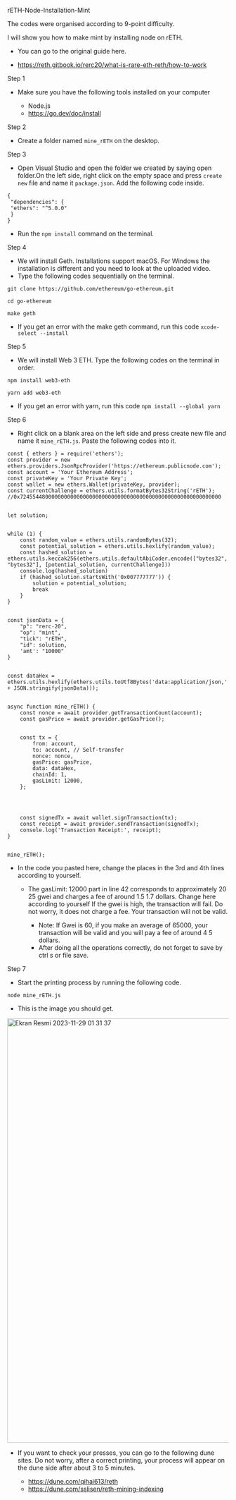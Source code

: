 rETH-Node-Installation-Mint

The codes were organised according to 9-point difficulty.


I will show you how to make mint by installing node on rETH.


- You can go to the original guide here.

- https://reth.gitbook.io/rerc20/what-is-rare-eth-reth/how-to-work


Step 1

- Make sure you have the following tools installed on your computer


  - Node.js
  - https://go.dev/doc/install

Step 2

- Create a folder named `mine_rETH` on the desktop.


Step 3 

- Open Visual Studio and open the folder we created by saying open folder.On the left side, right click on the empty space and press `create new` file and name it `package.json`. Add the following code inside.
```
{
 "dependencies": {
 "ethers": "^5.0.0"
 }
}
```

- Run the `npm install` command on the terminal.


Step 4 


- We will install Geth. Installations support macOS. For Windows the installation is different and you need to look at the uploaded video.
- Type the following codes sequentially on the terminal.

```
git clone https://github.com/ethereum/go-ethereum.git
```
```
cd go-ethereum
```
```
make geth
```

- If you get an error with the make geth command, run this code `xcode-select --install`


Step 5 

- We will install Web 3 ETH. Type the following codes on the terminal in order.
```
npm install web3-eth
```
```
yarn add web3-eth
```

- If you get an error with yarn, run this code `npm install --global yarn`

  
Step 6 

- Right click on a blank area on the left side and press create new file and name it `mine_rETH.js`. Paste the following codes into it.
```
const { ethers } = require('ethers');
const provider = new ethers.providers.JsonRpcProvider('https://ethereum.publicnode.com');
const account = 'Your Ethereum Address';
const privateKey = 'Your Private Key';
const wallet = new ethers.Wallet(privateKey, provider);
const currentChallenge = ethers.utils.formatBytes32String('rETH'); //0x7245544800000000000000000000000000000000000000000000000000000000


let solution;


while (1) {
    const random_value = ethers.utils.randomBytes(32);
    const potential_solution = ethers.utils.hexlify(random_value);
    const hashed_solution = ethers.utils.keccak256(ethers.utils.defaultAbiCoder.encode(["bytes32", "bytes32"], [potential_solution, currentChallenge]))
    console.log(hashed_solution)
    if (hashed_solution.startsWith('0x007777777')) {
        solution = potential_solution;
        break
    }
}


const jsonData = {
    "p": "rerc-20",
    "op": "mint",
    "tick": "rETH",
    "id": solution,
    'amt': "10000"
}


const dataHex = ethers.utils.hexlify(ethers.utils.toUtf8Bytes('data:application/json,' + JSON.stringify(jsonData)));


async function mine_rETH() {
    const nonce = await provider.getTransactionCount(account);
    const gasPrice = await provider.getGasPrice();


    const tx = {
        from: account,
        to: account, // Self-transfer
        nonce: nonce,
        gasPrice: gasPrice,
        data: dataHex,
        chainId: 1,
        gasLimit: 12000,
    }; 




    const signedTx = await wallet.signTransaction(tx);
    const receipt = await provider.sendTransaction(signedTx);
    console.log('Transaction Receipt:', receipt);
}


mine_rETH();
```

- In the code you pasted here, change the places in the 3rd and 4th lines according to yourself.


  - The gasLimit: 12000 part in line 42 corresponds to approximately 20 25 gwei and charges a fee of around 1.5 1.7 dollars. Change here according to yourself If the gwei is high, the transaction will fail. Do not worry, it does not charge a fee. Your transaction will not be valid.


     - Note: If Gwei is 60, if you make an average of 65000, your transaction will be valid and you will pay a fee of around 4 5 dollars.
     - After doing all the operations correctly, do not forget to save by ctrl s or file save.


Step 7

- Start the printing process by running the following code.
```
node mine_rETH.js
```

- This is the image you should get.


<img width="963" alt="Ekran Resmi 2023-11-29 01 31 37" src="https://github.com/eCoxvague/rETH-Node-Kurulum-Mint/assets/100167495/8b75392b-4f80-4817-a046-e85dc85d99a1">


- If you want to check your presses, you can go to the following dune sites. Do not worry, after a correct printing, your process will appear on the dune side after about 3 to 5 minutes.


  - https://dune.com/qihai613/reth
  - https://dune.com/sslisen/reth-mining-indexing
